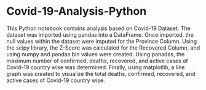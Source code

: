 # Covid-19-Analysis-Python
 
This Python notebook contains analysis based on Covid-19 Dataset. The dataset was imported using pandas into a DataFrame. Once imported, the null values within the dataset were imputed for the Province Column. 
Using the scipy library, the Z-Score was calculated for the Recovered Column, and using numpy and pandas bin values were created. Using panadas, the maximum number of confirmed, deaths, recovered, and active cases of Covid-19 country wise was determined. 
Finally, using matplotlib, a line graph was created to visualize the total deaths, confirmed, recovered, and active cases of Covid-19 country wise. 
